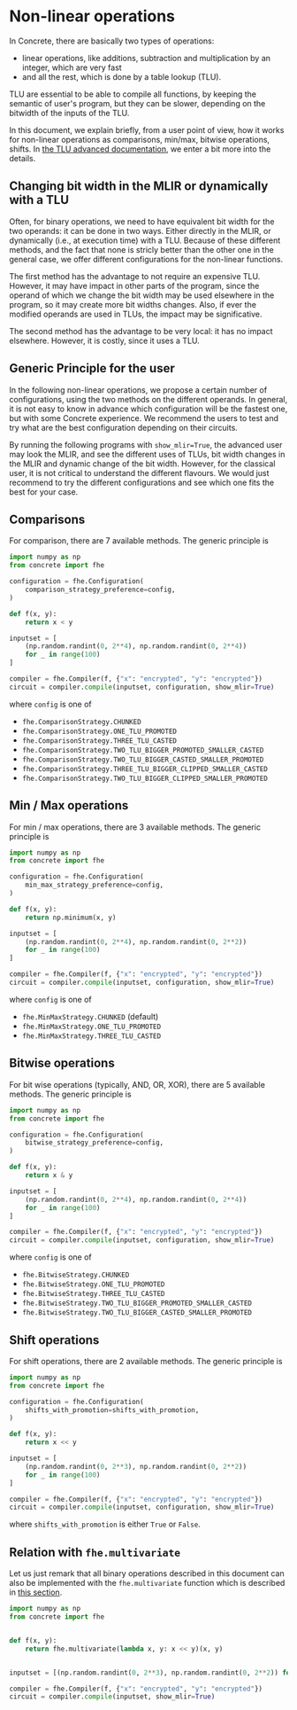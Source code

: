 # Non-linear operations

In Concrete, there are basically two types of operations:
- linear operations, like additions, subtraction and multiplication by an integer, which are very fast
- and all the rest, which is done by a table lookup (TLU).

TLU are essential to be able to compile all functions, by keeping the semantic of user's program, but
they can be slower, depending on the bitwidth of the inputs of the TLU.

In this document, we explain briefly, from a user point of view, how it works for non-linear operations as comparisons, min/max, bitwise operations, shifts. In [the TLU advanced documentation](table_lookups_advanced.md), we enter a bit more into the details.

## Changing bit width in the MLIR or dynamically with a TLU

Often, for binary operations, we need to have equivalent bit width for the two operands: it can be done in two ways. Either directly in the MLIR, or dynamically (i.e., at execution time) with a TLU. Because of these different methods, and the fact that none is stricly better than the other one in the general case, we offer different configurations for the non-linear functions.

The first method has the advantage to not require an expensive TLU. However, it may have impact in other parts of the program, since the operand of which we change the bit width may be used elsewhere in the program, so it may create more bit widths changes. Also, if ever the modified operands are used in TLUs, the impact may be significative.

The second method has the advantage to be very local: it has no impact elsewhere. However, it is costly, since it uses a TLU.

## Generic Principle for the user

In the following non-linear operations, we propose a certain number of configurations, using the two methods on the different operands. In general, it is not easy to know in advance which configuration will be the fastest one, but with some Concrete experience. We recommend the users to test and try what are the best configuration depending on their circuits.

By running the following programs with `show_mlir=True`, the advanced user may look the MLIR, and see the different uses of TLUs, bit width changes in the MLIR and dynamic change of the bit width. However, for the classical user, it is not critical to understand the different flavours. We would just recommend to try the different configurations and see which one fits the best for your case.

## Comparisons

For comparison, there are 7 available methods. The generic principle is

```python
import numpy as np
from concrete import fhe

configuration = fhe.Configuration(
    comparison_strategy_preference=config,
)

def f(x, y):
    return x < y

inputset = [
    (np.random.randint(0, 2**4), np.random.randint(0, 2**4))
    for _ in range(100)
]

compiler = fhe.Compiler(f, {"x": "encrypted", "y": "encrypted"})
circuit = compiler.compile(inputset, configuration, show_mlir=True)
```

where `config` is one of
- `fhe.ComparisonStrategy.CHUNKED`
- `fhe.ComparisonStrategy.ONE_TLU_PROMOTED`
- `fhe.ComparisonStrategy.THREE_TLU_CASTED`
- `fhe.ComparisonStrategy.TWO_TLU_BIGGER_PROMOTED_SMALLER_CASTED`
- `fhe.ComparisonStrategy.TWO_TLU_BIGGER_CASTED_SMALLER_PROMOTED`
- `fhe.ComparisonStrategy.THREE_TLU_BIGGER_CLIPPED_SMALLER_CASTED`
- `fhe.ComparisonStrategy.TWO_TLU_BIGGER_CLIPPED_SMALLER_PROMOTED`

## Min / Max operations

For min / max operations, there are 3 available methods. The generic principle is

```python
import numpy as np
from concrete import fhe

configuration = fhe.Configuration(
    min_max_strategy_preference=config,
)

def f(x, y):
    return np.minimum(x, y)

inputset = [
    (np.random.randint(0, 2**4), np.random.randint(0, 2**2))
    for _ in range(100)
]

compiler = fhe.Compiler(f, {"x": "encrypted", "y": "encrypted"})
circuit = compiler.compile(inputset, configuration, show_mlir=True)
```

where `config` is one of
- `fhe.MinMaxStrategy.CHUNKED` (default)
- `fhe.MinMaxStrategy.ONE_TLU_PROMOTED`
- `fhe.MinMaxStrategy.THREE_TLU_CASTED`

## Bitwise operations

For bit wise operations (typically, AND, OR, XOR), there are 5 available methods. The generic principle is

```python
import numpy as np
from concrete import fhe

configuration = fhe.Configuration(
    bitwise_strategy_preference=config,
)

def f(x, y):
    return x & y

inputset = [
    (np.random.randint(0, 2**4), np.random.randint(0, 2**4))
    for _ in range(100)
]

compiler = fhe.Compiler(f, {"x": "encrypted", "y": "encrypted"})
circuit = compiler.compile(inputset, configuration, show_mlir=True)
```

where `config` is one of
- `fhe.BitwiseStrategy.CHUNKED`
- `fhe.BitwiseStrategy.ONE_TLU_PROMOTED`
- `fhe.BitwiseStrategy.THREE_TLU_CASTED`
- `fhe.BitwiseStrategy.TWO_TLU_BIGGER_PROMOTED_SMALLER_CASTED`
- `fhe.BitwiseStrategy.TWO_TLU_BIGGER_CASTED_SMALLER_PROMOTED`

## Shift operations

For shift operations, there are 2 available methods. The generic principle is

```python
import numpy as np
from concrete import fhe

configuration = fhe.Configuration(
    shifts_with_promotion=shifts_with_promotion,
)

def f(x, y):
    return x << y

inputset = [
    (np.random.randint(0, 2**3), np.random.randint(0, 2**2))
    for _ in range(100)
]

compiler = fhe.Compiler(f, {"x": "encrypted", "y": "encrypted"})
circuit = compiler.compile(inputset, configuration, show_mlir=True)
```

where `shifts_with_promotion` is either `True` or `False`.

## Relation with `fhe.multivariate`

Let us just remark that all binary operations described in this document can also be implemented with the `fhe.multivariate` function which is described in [this section](../core-features/extensions.md#fhe.multivariate-function).

```python
import numpy as np
from concrete import fhe


def f(x, y):
    return fhe.multivariate(lambda x, y: x << y)(x, y)


inputset = [(np.random.randint(0, 2**3), np.random.randint(0, 2**2)) for _ in range(100)]

compiler = fhe.Compiler(f, {"x": "encrypted", "y": "encrypted"})
circuit = compiler.compile(inputset, show_mlir=True)
```



